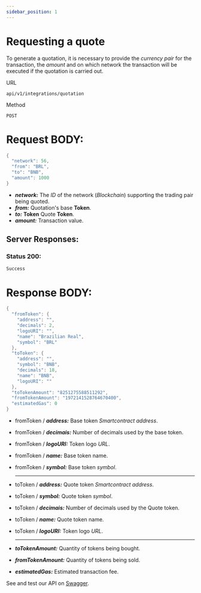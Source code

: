 ```yaml
---
sidebar_position: 1
---
```


# Requesting a quote

To generate a quotation, it is necessary to provide the _currency pair_ for the transaction, the _amount_ and on which network the transaction will be executed if the quotation is carried out.

URL
```
api/v1/integrations/quotation
```

Method
```
POST
```

# Request BODY:

```c
{
  "network": 56,
  "from": "BRL",
  "to": "BNB",
  "amount": 1000
}
```

- ***network:*** The _ID_ of the network (_Blockchain_) supporting the trading pair being quoted.
- ***from:*** Quotation's base **Token**.
- ***to:*** **Token** Quote **Token**.
- ***amount:*** Transaction value.

## Server Responses:

### Status 200:

    Success

# Response BODY:

```c
{
  "fromToken": {
    "address": "",
    "decimals": 2,
    "logoURI": "",
    "name": "Brazilian Real",
    "symbol": "BRL"
  },
  "toToken": {
    "address": "",
    "symbol": "BNB",
    "decimals": 18,
    "name": "BNB",
    "logoURI": ""
  },
  "toTokenAmount": "8251275588511292",
  "fromTokenAmount": "1972141528764670400",
  "estimatedGas": 0
}
```

- fromToken / ***address:*** Base token _Smartcontract address_.
- fromToken / ***decimais:*** Number of decimals used by the base token.
- fromToken / ***logoURI:*** Token logo _URL_.
- fromToken / ***name:*** Base token name.
- fromToken / ***symbol:*** Base token _symbol_.
    <hr />
- toToken / ***address:*** Quote token _Smartcontract address_.
- toToken / ***symbol:*** Quote token _symbol_.
- toToken / ***decimais:*** Number of decimals used by the Quote token.
- toToken / ***name:*** Quote token name.
- toToken / ***logoURI:*** Token logo _URL_.

    <hr />
- ***toTokenAmount:*** Quantity of tokens being bought.
- ***fromTokenAmount:*** Quantity of tokens being sold.
- ***estimatedGas:*** Estimated transaction fee.


See and test our API on [Swagger](https://api.bembit.com/docs/#/Quotation/post_quotation).